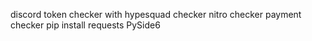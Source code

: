 discord token checker with hypesquad checker nitro checker payment checker 
pip install requests PySide6
